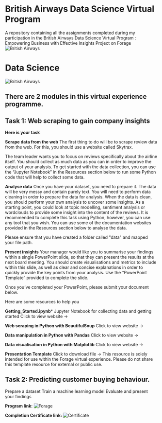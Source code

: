 # British Airways Data Science Virtual Program
A repository containing all the assignments completed during my participation in the British Airways Data Science Virtual Program : Empowering Business with Effective Insights Project on Forage
![British Airways](https://cdn.theforage.com/vinternships/companyassets/tMjbs76F526fF5v3G/L3MQ8f6cYSkfoukmz/1666886930204/British_Airways_Logo.svg.png)

# Data Science
![British Airways](https://cdn.theforage.com/vinternships/companyassets/tMjbs76F526fF5v3G/L3MQ8f6cYSkfoukmz/1667398015172/BA%20data%20science%20preview.png)

## **There are 2 modules in this virtual experience programme.**

## **Task 1: Web scraping to gain company insights**

**Here is your task**

**Scrape data from the web**
The first thing to do will be to scrape review data from the web. For this, you should use a website called Skytrax.

The team leader wants you to focus on reviews specifically about the airline itself. You should collect as much data as you can in order to improve the output of your analysis. To get started with the data collection, you can use the “Jupyter Notebook” in the Resources section below to run some Python code that will help to collect some data. 

**Analyse data**
Once you have your dataset, you need to prepare it. The data will be very messy and contain purely text. You will need to perform data cleaning in order to prepare the data for analysis. When the data is clean, you should perform your own analysis to uncover some insights. As a starting point, you could look at topic modelling, sentiment analysis or wordclouds to provide some insight into the content of the reviews. It is recommended to complete this task using Python, however, you can use any tool that you wish. You can use some of the documentation websites provided in the Resources section below to analyse the data.

Please ensure that you have created a folder called "data" and mapped your file path.

**Present insights**
Your manager would like you to summarise your findings within a single PowerPoint slide, so that they can present the results at the next board meeting. You should create visualisations and metrics to include within this slide, as well as clear and concise explanations in order to quickly provide the key points from your analysis. Use the “PowerPoint Template” provided to complete the slide.

Once you’ve completed your PowerPoint, please submit your document below. 

Here are some resources to help you

**Getting_Started.ipynb***
Jupyter Notebook for collecting data and getting started
Click to view website →
 

**Web scraping in Python with BeautifulSoup**
Click to view website →
 

**Data manipulation in Python with Pandas**
Click to view website →
 

**Data visualisation in Python with Matplotlib**
Click to view website →
 

**Presentation Template**
Click to download file →
This resource is solely intended for use within the Forage virtual experience. Please do not share this template resource for external or public use.

## **Task 2: Predicting customer buying behaviour.**
Prepare a dataset
Train a machine learning model
Evaluate and present your findings

**Program link:** ![Forage](https://www.theforage.com/virtual-experience/NjynCWzGSaWXQCxSX/british-airways/data-science-yqoz/predicting-customer-buying-behaviour)

**Completion Certificate link:** ![Certificate]()
